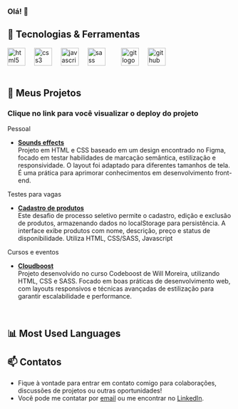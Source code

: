 ### Olá! 👋

<h2>🚀 Tecnologias & Ferramentas</h2>

<div align="left">
  <img src="https://cdn.jsdelivr.net/gh/devicons/devicon/icons/html5/html5-original.svg" height="40" alt="html5 logo" />
  <img width="12" />
  <img src="https://cdn.jsdelivr.net/gh/devicons/devicon/icons/css3/css3-original.svg" height="40" alt="css3 logo" />
  <img width="12" />
  <img src="https://cdn.jsdelivr.net/gh/devicons/devicon/icons/javascript/javascript-original.svg" height="40" alt="javascript logo" />
  <img width="12" />
  <img src="https://cdn.jsdelivr.net/gh/devicons/devicon/icons/sass/sass-original.svg" height="40" alt="sass logo" />
  <img width="12" />
  <!-- <img src="https://cdn.jsdelivr.net/gh/devicons/devicon/icons/react/react-original.svg" height="40" alt="react logo" /> -->
  <img width="12" />
  <img src="https://cdn.jsdelivr.net/gh/devicons/devicon/icons/git/git-original.svg" height="40" alt="git logo" />
  <img width="12" />
  <img src="https://upload.wikimedia.org/wikipedia/commons/0/09/Wordpress-Logo.svg" height="40" alt="github logo" />
</div>
<br>
<h2>📂 Meus Projetos</h2>
<h3>Clique no link para você visualizar o deploy do projeto</h3>

Pessoal
- **[Sounds effects](https://lucasaevaldt.github.io/sounds-effects/)**  
  Projeto em HTML e CSS baseado em um design encontrado no Figma, focado em testar habilidades de marcação semântica, estilização e responsividade. O layout foi adaptado para diferentes tamanhos de tela. É uma prática para aprimorar conhecimentos em desenvolvimento front-end.


Testes para vagas
- **[Cadastro de produtos](https://lucasaevaldt.github.io/cadastro-de-produtos/)**  
  Este desafio de processo seletivo permite o cadastro, edição e exclusão de produtos, armazenando dados no localStorage para persistência. A interface exibe produtos com nome, descrição, preço e status de disponibilidade. Utiliza HTML, CSS/SASS, Javascript


Cursos e eventos
- **[Cloudboost](https://lucasaevaldt.github.io/cloudboost/)**  
  Projeto desenvolvido no curso Codeboost de Will Moreira, utilizando HTML, CSS e SASS. Focado em boas práticas de desenvolvimento web, com layouts responsivos e técnicas avançadas de estilização para garantir escalabilidade e performance.
<br>

<h2>📊 Most Used Languages</h2>


<h2>📫 Contatos</h2>

- Fique à vontade para entrar em contato comigo para colaborações, discussões de projetos ou outras oportunidades!
- Você pode me contatar por [email](lucasantonioevaldt@gmail.com) ou me encontrar no [LinkedIn](https://www.linkedin.com/in/lucasantonioevaldt/).

<!--
**lucasaevaldt/lucasaevaldt** is a ✨ _special_ ✨ repository because its `README.md` (this file) appears on your GitHub profile.

Here are some ideas to get you started:

- 🔭 I’m currently working on ...
- 🌱 I’m currently learning ...
- 👯 I’m looking to collaborate on ...
- 🤔 I’m looking for help with ...
- 💬 Ask me about ...
- 📫 How to reach me: ...
- 😄 Pronouns: ...
- ⚡ Fun fact: ...
-->
